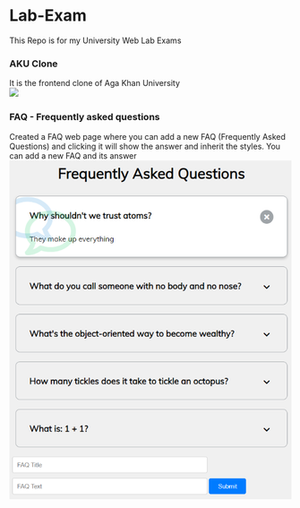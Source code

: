 # Lab-Exam
This Repo is for my University Web Lab Exams

<h3> AKU Clone</h3>
It is the frontend clone of Aga Khan University
<br>
<img src='./images/AKU.png'>


<h3> FAQ - Frequently asked questions</h3>
Created a FAQ web page where you can add a new FAQ (Frequently Asked Questions) and clicking it will show the answer and inherit the styles. You can add a new FAQ and its answer
<img src='./images/FAQ.png'>
